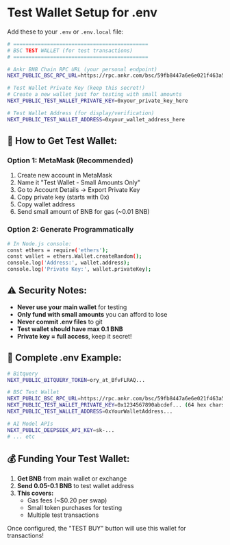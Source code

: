 # Test Wallet Setup for .env

Add these to your `.env` or `.env.local` file:

```bash
# ============================================
# BSC TEST WALLET (for test transactions)
# ============================================

# Ankr BNB Chain RPC URL (your personal endpoint)
NEXT_PUBLIC_BSC_RPC_URL=https://rpc.ankr.com/bsc/59fb8447a6e6e021f463a5bcd79b7b11778f3f8610576a06727fb130966cf149

# Test Wallet Private Key (keep this secret!)
# Create a new wallet just for testing with small amounts
NEXT_PUBLIC_TEST_WALLET_PRIVATE_KEY=0xyour_private_key_here

# Test Wallet Address (for display/verification)
NEXT_PUBLIC_TEST_WALLET_ADDRESS=0xyour_wallet_address_here
```

## 🔐 How to Get Test Wallet:

### Option 1: MetaMask (Recommended)
1. Create new account in MetaMask
2. Name it "Test Wallet - Small Amounts Only"
3. Go to Account Details → Export Private Key
4. Copy private key (starts with 0x)
5. Copy wallet address
6. Send small amount of BNB for gas (~0.01 BNB)

### Option 2: Generate Programmatically
```bash
# In Node.js console:
const ethers = require('ethers');
const wallet = ethers.Wallet.createRandom();
console.log('Address:', wallet.address);
console.log('Private Key:', wallet.privateKey);
```

## ⚠️ Security Notes:

- **Never use your main wallet** for testing
- **Only fund with small amounts** you can afford to lose
- **Never commit .env files** to git
- **Test wallet should have max 0.1 BNB**
- **Private key = full access**, keep it secret!

## 📝 Complete .env Example:

```bash
# Bitquery
NEXT_PUBLIC_BITQUERY_TOKEN=ory_at_BfvFLRAQ...

# BSC Test Wallet
NEXT_PUBLIC_BSC_RPC_URL=https://rpc.ankr.com/bsc/59fb8447a6e6e021f463a5bcd79b7b11778f3f8610576a06727fb130966cf149
NEXT_PUBLIC_TEST_WALLET_PRIVATE_KEY=0x1234567890abcdef... (64 hex chars)
NEXT_PUBLIC_TEST_WALLET_ADDRESS=0xYourWalletAddress...

# AI Model APIs
NEXT_PUBLIC_DEEPSEEK_API_KEY=sk-...
# ... etc
```

## 💰 Funding Your Test Wallet:

1. **Get BNB** from main wallet or exchange
2. **Send 0.05-0.1 BNB** to test wallet address
3. **This covers:**
   - Gas fees (~$0.20 per swap)
   - Small token purchases for testing
   - Multiple test transactions

Once configured, the "TEST BUY" button will use this wallet for transactions!

